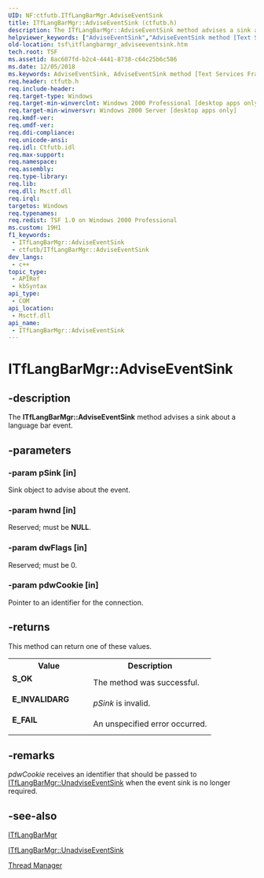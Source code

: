 ```yaml
---
UID: NF:ctfutb.ITfLangBarMgr.AdviseEventSink
title: ITfLangBarMgr::AdviseEventSink (ctfutb.h)
description: The ITfLangBarMgr::AdviseEventSink method advises a sink about a language bar event.
helpviewer_keywords: ["AdviseEventSink","AdviseEventSink method [Text Services Framework]","AdviseEventSink method [Text Services Framework]","ITfLangBarMgr interface","ITfLangBarMgr interface [Text Services Framework]","AdviseEventSink method","ITfLangBarMgr.AdviseEventSink","ITfLangBarMgr::AdviseEventSink","_tsf_itflangbarmgr_adviseeventsink_ref","ctfutb/ITfLangBarMgr::AdviseEventSink","tsf.itflangbarmgr_adviseeventsink"]
old-location: tsf\itflangbarmgr_adviseeventsink.htm
tech.root: TSF
ms.assetid: 8ac607fd-b2c4-4441-8738-c64c25b6c586
ms.date: 12/05/2018
ms.keywords: AdviseEventSink, AdviseEventSink method [Text Services Framework], AdviseEventSink method [Text Services Framework],ITfLangBarMgr interface, ITfLangBarMgr interface [Text Services Framework],AdviseEventSink method, ITfLangBarMgr.AdviseEventSink, ITfLangBarMgr::AdviseEventSink, _tsf_itflangbarmgr_adviseeventsink_ref, ctfutb/ITfLangBarMgr::AdviseEventSink, tsf.itflangbarmgr_adviseeventsink
req.header: ctfutb.h
req.include-header: 
req.target-type: Windows
req.target-min-winverclnt: Windows 2000 Professional [desktop apps only]
req.target-min-winversvr: Windows 2000 Server [desktop apps only]
req.kmdf-ver: 
req.umdf-ver: 
req.ddi-compliance: 
req.unicode-ansi: 
req.idl: Ctfutb.idl
req.max-support: 
req.namespace: 
req.assembly: 
req.type-library: 
req.lib: 
req.dll: Msctf.dll
req.irql: 
targetos: Windows
req.typenames: 
req.redist: TSF 1.0 on Windows 2000 Professional
ms.custom: 19H1
f1_keywords:
 - ITfLangBarMgr::AdviseEventSink
 - ctfutb/ITfLangBarMgr::AdviseEventSink
dev_langs:
 - c++
topic_type:
 - APIRef
 - kbSyntax
api_type:
 - COM
api_location:
 - Msctf.dll
api_name:
 - ITfLangBarMgr::AdviseEventSink
---
```


# ITfLangBarMgr::AdviseEventSink


## -description

The <b>ITfLangBarMgr::AdviseEventSink</b> method advises a sink about a language bar event.

## -parameters

### -param pSink [in]

Sink object to advise about the event.

### -param hwnd [in]

Reserved; must be <b>NULL</b>.

### -param dwFlags [in]

Reserved; must be 0.

### -param pdwCookie [in]

Pointer to an identifier for the connection.

## -returns

This method can return one of these values.

<table>
<tr>
<th>Value</th>
<th>Description</th>
</tr>
<tr>
<td width="40%">
<dl>
<dt><b>S_OK</b></dt>
</dl>
</td>
<td width="60%">
The method was successful.

</td>
</tr>
<tr>
<td width="40%">
<dl>
<dt><b>E_INVALIDARG</b></dt>
</dl>
</td>
<td width="60%">
<i>pSink</i> is invalid.

</td>
</tr>
<tr>
<td width="40%">
<dl>
<dt><b>E_FAIL</b></dt>
</dl>
</td>
<td width="60%">
An unspecified error occurred.

</td>
</tr>
</table>

## -remarks

<i>pdwCookie</i> receives an identifier that should be passed to <a href="/windows/desktop/api/ctfutb/nf-ctfutb-itflangbarmgr-unadviseeventsink">ITfLangBarMgr::UnadviseEventSink</a> when the event sink is no longer required.

## -see-also

<a href="/windows/desktop/api/ctfutb/nn-ctfutb-itflangbarmgr">ITfLangBarMgr</a>



<a href="/windows/desktop/api/ctfutb/nf-ctfutb-itflangbarmgr-unadviseeventsink">ITfLangBarMgr::UnadviseEventSink
      </a>



<a href="/windows/desktop/TSF/thread-manager">Thread Manager</a>

